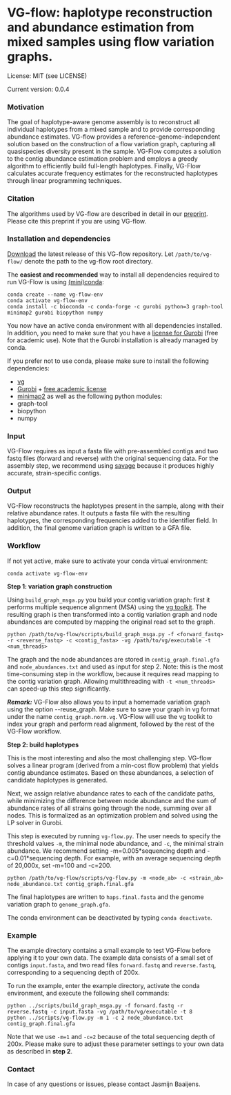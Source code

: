 # VG-flow: haplotype reconstruction and abundance estimation from mixed samples using flow variation graphs.

License: MIT (see LICENSE)

Current version: 0.0.4

### Motivation ###
The goal of haplotype-aware genome assembly is to reconstruct all individual
haplotypes from a mixed sample and to provide corresponding abundance estimates.
VG-flow provides a reference-genome-independent solution based on the
construction of a flow variation graph, capturing all quasispecies diversity
present in the sample. VG-Flow computes a solution to the contig abundance
estimation problem and employs a greedy algorithm to efficiently build full-length
haplotypes. Finally, VG-Flow calculates accurate frequency estimates for the
reconstructed haplotypes through linear programming techniques.

### Citation ###
The algorithms used by VG-flow are described in detail in our [preprint](https://www.biorxiv.org/content/10.1101/645721v3).
Please cite this preprint if you are using VG-flow.


### Installation and dependencies ###
[Download](https://bitbucket.org/jbaaijens/vg-flow/downloads/?tab=tags) the latest
release of this VG-flow repository. Let `/path/to/vg-flow/` denote the path to the
vg-flow root directory.

The **easiest and recommended** way to install all dependencies required to run
VG-Flow is using [(mini)conda](https://conda.io/miniconda.html):
```
conda create --name vg-flow-env
conda activate vg-flow-env
conda install -c bioconda -c conda-forge -c gurobi python=3 graph-tool minimap2 gurobi biopython numpy
```
You now have an active conda environment with all dependencies installed.
In addition, you need to make sure that you
have a [license for Gurobi](https://user.gurobi.com/download/licenses/free-academic) (free for academic use).
Note that the Gurobi installation is already managed by conda.

If you prefer not to use conda, please make sure to install the following
dependencies:
- [vg](https://github.com/vgteam/vg)
- [Gurobi](https://www.gurobi.com) + [free academic license](https://user.gurobi.com/download/licenses/free-academic)
- [minimap2]()
as well as the following python modules:
- graph-tool
- biopython
- numpy


### Input ###
VG-Flow requires as input a fasta file with pre-assembled contigs and two fastq
files (forward and reverse) with the original sequencing data. For the assembly
step, we recommend using [savage](https://bitbucket.org/jbaaijens/savage)
because it produces highly accurate, strain-specific contigs.

### Output ###
VG-Flow reconstructs the haplotypes present in the sample, along with their
relative abundance rates. It outputs a fasta file with the resulting haplotypes,
the corresponding frequencies added to the identifier field. In addition, the
final genome variation graph is written to a GFA file.

### Workflow ###
If not yet active, make sure to activate your conda virtual environment:
```
conda activate vg-flow-env
```

**Step 1: variation graph construction**

Using `build_graph_msga.py` you build your contig variation graph: first it performs
multiple sequence alignment (MSA) using the [vg toolkit](https://github.com/vgteam/vg).
The resulting graph is then transformed into a contig variation graph and node
abundances are computed by mapping the original read set to the graph.
```
python /path/to/vg-flow/scripts/build_graph_msga.py -f <forward_fastq> -r <reverse_fastq> -c <contig_fasta> -vg /path/to/vg/executable -t <num_threads>
```
The graph and the node abundances are stored in `contig_graph.final.gfa` and
`node_abundances.txt` and used as input for step 2.
Note: this is the most time-consuming step in the workflow, because it requires read
mapping to the contig variation graph. Allowing multithreading with `-t <num_threads>`
can speed-up this step significantly.

***Remark:*** VG-Flow also allows you to input a homemade variation graph using
the option --reuse_graph. Make sure to save your graph in vg format under the
name `contig_graph.norm.vg`. VG-Flow will use the vg toolkit to index your graph
and perform read alignment, followed by the rest of the VG-Flow workflow.

**Step 2: build haplotypes**

This is the most interesting and also the most challenging step. VG-flow solves a
linear program (derived from a min-cost flow problem) that yields contig abundance
estimates. Based on these abundances, a selection of candidate haplotypes is generated.

Next, we assign relative abundance rates to each of the candidate paths, while minimizing
the difference between node abundance and the sum of abundance rates of all
strains going through the node, summing over all nodes. This is formalized as
an optimization problem and solved using the LP solver in Gurobi.

This step is executed by running `vg-flow.py`. The user needs to specify the threshold
values `-m`, the minimal node abundance, and `-c`, the minimal strain abundance. We
recommend setting -m=0.005\*sequencing depth and -c=0.01\*sequencing depth. For example,
with an average sequencing depth of 20,000x, set -m=100 and -c=200.
```
python /path/to/vg-flow/scripts/vg-flow.py -m <node_ab> -c <strain_ab> node_abundance.txt contig_graph.final.gfa
```
The final haplotypes are written to `haps.final.fasta` and the genome variation graph to `genome_graph.gfa`.

The conda environment can be deactivated by typing `conda deactivate`.


### Example ###

The example directory contains a small example to test VG-Flow before applying it to
your own data. The example data consists of a small set of contigs `input.fasta`, and
two read files `forward.fastq` and `reverse.fastq`, corresponding to a sequencing depth
of 200x.

To run the example, enter the example directory, activate the conda environment, and
execute the following shell commands:
```
python ../scripts/build_graph_msga.py -f forward.fastq -r reverse.fastq -c input.fasta -vg /path/to/vg/executable -t 8
python ../scripts/vg-flow.py -m 1 -c 2 node_abundance.txt contig_graph.final.gfa
```
Note that we use `-m=1` and `-c=2` because of the total sequencing depth of 200x. Please
make sure to adjust these parameter settings to your own data as described in **step 2**.


### Contact ###

In case of any questions or issues, please contact Jasmijn Baaijens.
